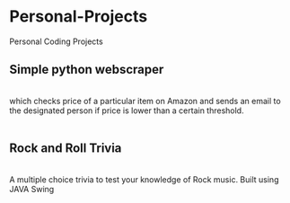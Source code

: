 # Personal-Projects
Personal Coding Projects
<h2> Simple python webscraper</h2><br> which checks price of a particular item on Amazon and sends an email to the designated person if price is lower than a certain threshold.<br>
<br>
<h2> Rock and Roll Trivia</h2>
<br> A multiple choice trivia to test your knowledge of Rock music. Built using JAVA Swing
